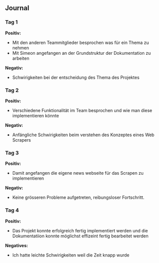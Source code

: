 ## Journal

### Tag 1
**Positiv:**

- Mit den anderen Teammitglieder besprochen was für ein Thema zu nehmen
- Mit Simeon angefangen an der Grundstruktur der Dokumentation zu arbeiten

**Negativ:**

- Schwirigkeiten bei der entscheidung des Thema des Projektes
### Tag 2
**Positiv:**

- Verschiedene Funktionalität im Team besprochen und wie man diese implementieren könnte

**Negativ:**

- Anfängliche Schwirigkeiten beim verstehen des Konzeptes eines Web Scrapers

### Tag 3
**Positiv:**

- Damit angefangen die eigene news webseite für das Scrapen zu implementieren

**Negativ:**

- Keine grösseren Probleme aufgetreten, reibungsloser Fortschritt.

### Tag 4
**Positiv:**

- Das Projekt konnte erfolgreich fertig implementiert werden und die Dokumentatiion konnte möglichst effizeint fertig bearbeitet werden

**Negatives:**

- Ich hatte leichte Schwirigkeiten weil die Zeit knapp wurde

